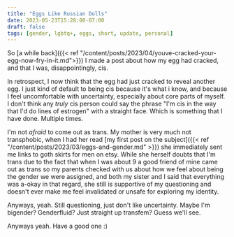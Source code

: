 ```yaml
---
title: "Eggs Like Russian Dolls"
date: 2023-05-23T15:28:00-07:00
draft: false
tags: [gender, lgbtq+, eggs, short, update, personal]
---
```


So [a while back]({{< ref "/content/posts/2023/04/youve-cracked-your-egg-now-fry-in-it.md">}})
I made a post about how my egg had cracked, and that I was, disappointingly,
cis.

In retrospect, I now think that the egg had just cracked to reveal another egg.
I just kind of default to being cis because it's what i know, and because I
feel uncomfortable with uncertainty, especially about core parts of myself.
I don't think any *truly* cis person could say the phrase "I'm cis in the way
that I'd do lines of estrogen" with a straight face. Which is something that
I have done. Multiple times.

I'm not *afraid* to come out as trans. My mother is very much not transphobic,
when I had her read
[my first post on the subject]({{< ref "/content/posts/2023/03/eggs-and-gender.md" >}})
she immediately sent me links to goth skirts for men on etsy. While she herself
doubts that I'm trans due to the fact that when I was about 9 a good friend of
mine came out as trans so my parents checked with us about how we feel about
being the gender we were assigned, and both my sister and I said that
everything was a-okay in that regard, she still is supportive of my questioning
and doesn't ever make me feel invalidated or unsafe for exploring my identity.

Anyways, yeah. Still questioning, just don't like uncertainty. Maybe I'm
bigender? Genderfluid? Just straight up transfem? Guess we'll see.

Anyways yeah. Have a good one :)
